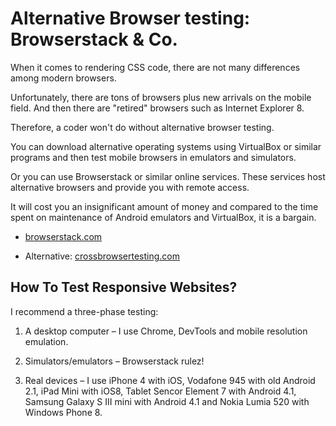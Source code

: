 Alternative Browser testing: Browserstack & Co.
===============================================

When it comes to rendering CSS code, there are not many differences among modern
browsers.

Unfortunately, there are tons of browsers plus new arrivals on the mobile field.
And then there are "retired" browsers such as Internet Explorer 8.

Therefore, a coder won't do without alternative browser testing.

You can download alternative operating systems using VirtualBox or similar
programs and then test mobile browsers in emulators and simulators.

Or you can use Browserstack or similar online services. These services host
alternative browsers and provide you with remote access.

It will cost you an insignificant amount of money and compared to the time spent
on maintenance of Android emulators and VirtualBox, it is a bargain.

-   [browserstack.com](<http://browserstack.com>)

-   Alternative: [crossbrowsertesting.com](<http://crossbrowsertesting.com>)

How To Test Responsive Websites?
--------------------------------

I recommend a three-phase testing:

1.  A desktop computer – I use Chrome, DevTools and mobile resolution emulation.

2.  Simulators/emulators – Browserstack rulez!

3.  Real devices – I use iPhone 4 with iOS, Vodafone 945 with old Android 2.1,
    iPad Mini with iOS8, Tablet Sencor Element 7 with Android 4.1, Samsung
    Galaxy S III mini with Android 4.1 and Nokia Lumia 520 with Windows Phone 8.
